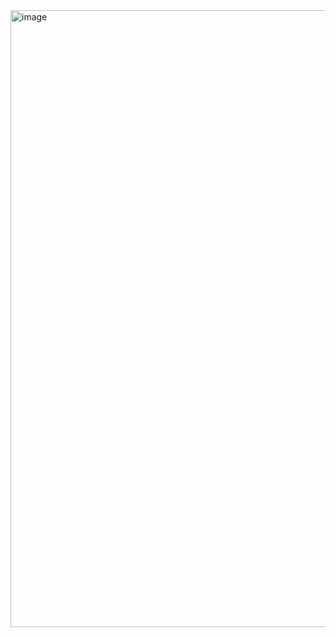 <img width="1250" height="987" alt="image" src="https://github.com/user-attachments/assets/427c3281-236d-4b4a-ad15-d0310b8290e7" />
